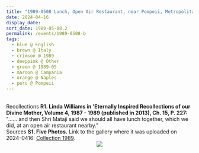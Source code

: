 ```yaml
---
title: "1989-0508 Lunch, Open Air Restaurant, near Pompeii, Metropolitan City of Naples, Campania, Italy"
date: 2024-04-16
display_date: 
sort_date: 1989-05-08.2
permalink: /events/1989-0508-b
tags:
  - blue @ English
  - brown @ Italy
  - crimson @ 1989
  - deeppink @ Other
  - green @ 1989-05
  - maroon @ Campania
  - orange @ Naples
  - peru @ Pompeii
---
```


<br>

<wave-list>
  <list-title color="DarkSeaGreen" width="65">Recollections</list-title>
  <list-item color="BlanchedAlmond"  width="280"><b>R1. Linda Williams in 'Eternally Inspired Recollections of our Divine Mother, Volume 4, 1987 - 1989 (published in 2013), Ch. 15, P. 227:</b> "...... and then Shri Mataji said we should all have lunch together, which we did, at an open air restaurant nearby." </list-item>
</wave-list>

<br>

<wave-list>
  <list-title color="DarkSeaGreen" width="40">Sources</list-title>
  <list-item color="BlanchedAlmond"  width="280"><b>S1. Five Photos.</b> Link to the gallery where it was uploaded on 2024-0416: <a href="https://eternalmoments.smugmug.com/Collections/Herbert-Reininger-Collection/1989/">Collection 1989</a>.</list-item>
</wave-list>

<div style="text-align: center"><img src="https://pub-bcc3cbe9b1e94ba1ac28915f7a3900fa.r2.dev/1989-0508-b_Lunch_Open_Air_Restaurant_near_Pompeii_Metropolitan_City_of_Naples_Campania_Italy_04_(Photo_credit_Herbert_Reininger).jpg" /></div>